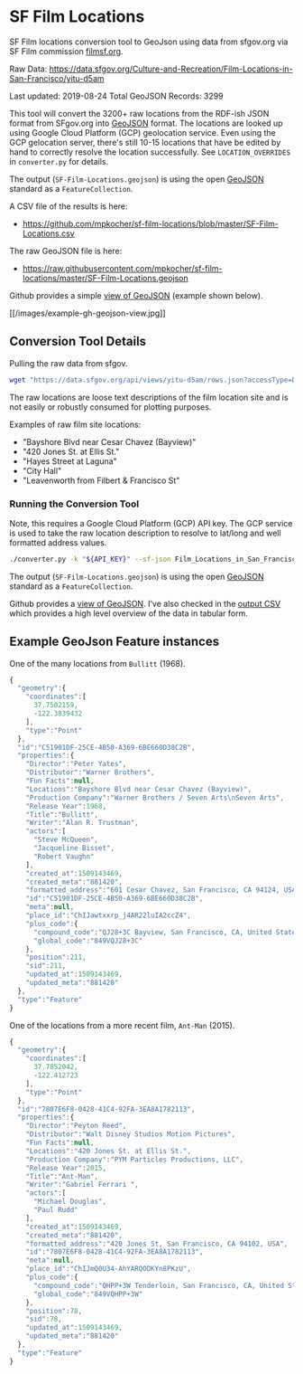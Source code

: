 # SF Film Locations

SF Film locations conversion tool to GeoJson using data from sfgov.org via SF Film commission [filmsf.org](https://filmsf.org/).

Raw Data: https://data.sfgov.org/Culture-and-Recreation/Film-Locations-in-San-Francisco/yitu-d5am 

Last updated: 2019-08-24
Total GeoJSON Records: 3299


This tool will convert the 3200+ raw locations from the RDF-ish JSON format from SFgov.org into [GeoJSON](https://geojson.org/) format. The locations are looked up using Google Cloud Platform (GCP) geolocation service. Even using the GCP gelocation server, there's still 10-15 locations that have be edited by hand to correctly resolve the location successfully. See `LOCATION_OVERRIDES` in `converter.py` for details.

The output (`SF-Film-Locations.geojson`) is using the open [GeoJSON](https://geojson.org/) standard as a `FeatureCollection`.

A CSV file of the results is here:

- https://github.com/mpkocher/sf-film-locations/blob/master/SF-Film-Locations.csv 

The raw GeoJSON file is here:

- https://raw.githubusercontent.com/mpkocher/sf-film-locations/master/SF-Film-Locations.geojson

Github provides a simple [view of GeoJSON](https://github.com/mpkocher/sf-film-locations/blob/master/SF-Film-Locations.geojson) (example shown below). 

[[/images/example-gh-geojson-view.jpg]]


## Conversion Tool Details

Pulling the raw data from sfgov.


```bash
wget "https://data.sfgov.org/api/views/yitu-d5am/rows.json?accessType=DOWNLOAD" --output-document Film_Locations_in_San_Francisco.json
```

The raw locations are loose text descriptions of the film location site and is not easily or robustly consumed for plotting purposes. 

Examples of raw film site locations:

- "Bayshore Blvd near Cesar Chavez (Bayview)"
- "420 Jones St. at Ellis St."
- "Hayes Street at Laguna"
- "City Hall"
- "Leavenworth from Filbert & Francisco St"


### Running the Conversion Tool

Note, this requires a Google Cloud Platform (GCP) API key. The GCP service is used to take the raw location description to resolve to lat/long and well formatted address values. 

```bash
./converter.py -k "${API_KEY}" --sf-json Film_Locations_in_San_Francisco.json -c geolocation-cache.json -o SF-Film-Locations.geojson --log-level=DEBUG --log-file=output.log
```

The output (`SF-Film-Locations.geojson`) is using the open [GeoJSON](https://geojson.org/) standard as a `FeatureCollection`.

Github provides a [view of GeoJSON](https://github.com/mpkocher/sf-film-locations/blob/master/SF-Film-Locations.geojson). I've also checked in the [output CSV](https://github.com/mpkocher/sf-film-locations/blob/master/SF-Film-Locations.csv) which provides a high level overview of the data in tabular form.


## Example GeoJson Feature instances

One of the many locations from `Bullitt` (1968).


```javascript
{
  "geometry":{
    "coordinates":[
      37.7502159,
      -122.3839432
    ],
    "type":"Point"
  },
  "id":"C51901DF-25CE-4B50-A369-6BE660D38C2B",
  "properties":{
    "Director":"Peter Yates",
    "Distributor":"Warner Brothers",
    "Fun Facts":null,
    "Locations":"Bayshore Blvd near Cesar Chavez (Bayview)",
    "Production Company":"Warner Brothers / Seven Arts\nSeven Arts",
    "Release Year":1968,
    "Title":"Bullitt",
    "Writer":"Alan R. Trustman",
    "actors":[
      "Steve McQueen",
      "Jacqueline Bisset",
      "Robert Vaughn"
    ],
    "created_at":1509143469,
    "created_meta":"881420",
    "formatted_address":"601 Cesar Chavez, San Francisco, CA 94124, USA",
    "id":"C51901DF-25CE-4B50-A369-6BE660D38C2B",
    "meta":null,
    "place_id":"ChIJawtxxrp_j4AR22luIA2ccZ4",
    "plus_code":{
      "compound_code":"QJ28+3C Bayview, San Francisco, CA, United States",
      "global_code":"849VQJ28+3C"
    },
    "position":211,
    "sid":211,
    "updated_at":1509143469,
    "updated_meta":"881420"
  },
  "type":"Feature"
}
```

One of the locations from a more recent film, `Ant-Man` (2015).

```javascript
{
  "geometry":{
    "coordinates":[
      37.7852042,
      -122.412723
    ],
    "type":"Point"
  },
  "id":"7807E6F8-0428-41C4-92FA-3EA8A1782113",
  "properties":{
    "Director":"Peyton Reed",
    "Distributor":"Walt Disney Studios Motion Pictures",
    "Fun Facts":null,
    "Locations":"420 Jones St. at Ellis St.",
    "Production Company":"PYM Particles Productions, LLC",
    "Release Year":2015,
    "Title":"Ant-Man",
    "Writer":"Gabriel Ferrari ",
    "actors":[
      "Michael Douglas",
      "Paul Rudd"
    ],
    "created_at":1509143469,
    "created_meta":"881420",
    "formatted_address":"420 Jones St, San Francisco, CA 94102, USA",
    "id":"7807E6F8-0428-41C4-92FA-3EA8A1782113",
    "meta":null,
    "place_id":"ChIJmQ0U34-AhYARQODKYn8PKzU",
    "plus_code":{
      "compound_code":"QHPP+3W Tenderloin, San Francisco, CA, United States",
      "global_code":"849VQHPP+3W"
    },
    "position":78,
    "sid":78,
    "updated_at":1509143469,
    "updated_meta":"881420"
  },
  "type":"Feature"
}
```
